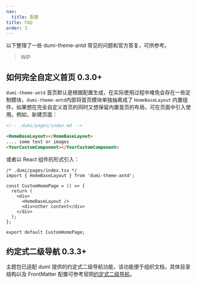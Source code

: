 ```yaml
---
nav:
  title: 配置
title: FAQ
order: 3
---
```


以下整理了一些 dumi-theme-antd 常见的问题和官方答复，可供参考。

> WIP

## 如何完全自定义首页 <Badge>0.3.0+</Badge>

`dumi-theme-antd` 首页默认是根据配置生成，在实际使用过程中难免会存在一些定制模块，`dumi-theme-antd`内部将首页模块单独抽离成了 `HomeBaseLayout` 内置组件，如果想在完全自定义首页的同时又想保留内置首页的布局，可在页面中引入使用。例如，新建页面：

```md
<!-- .dumi/pages/index.md -->

<HomeBaseLayout></HomeBaseLayout>
.... some text or images
<YourCustomComponent></YourCustomComponent>
```

或者以 React 组件的形式引入：

```tsx | pure
/* .dumi/pages/index.tsx */
import { HomeBaseLayout } from 'dumi-theme-antd';

const CustomHomePage = () => {
  return (
    <div>
      <HomeBaseLayout />
      <div>other content</div>
    </div>
  );
};

export default CustomHomePage;
```

## 约定式二级导航 <Badge>0.3.3+</Badge>

主题包已适配 dumi 提供的约定式二级导航功能，该功能便于组织文档，具体目录结构以及 FrontMatter 配置可参考官网[约定式二级导航](https://d.umijs.org/guide/conventional-routing#%E7%BA%A6%E5%AE%9A%E5%BC%8F%E4%BA%8C%E7%BA%A7%E5%AF%BC%E8%88%AA)。
